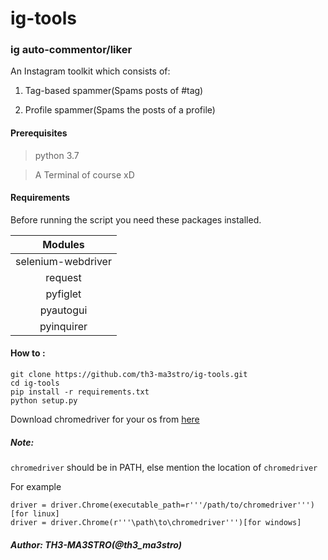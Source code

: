 # ig-tools

### ig auto-commentor/liker

 An Instagram toolkit which consists of:
 
 1. Tag-based spammer(Spams posts of #tag)

2. Profile spammer(Spams the posts of a profile)

#### __Prerequisites__

> python 3.7

> A Terminal of course xD


#### __Requirements__


Before running the script you need these packages installed.

Modules|
:---:|
selenium-webdriver|
request|
pyfiglet|
pyautogui|
pyinquirer |

#### How to :

``` 
git clone https://github.com/th3-ma3stro/ig-tools.git
cd ig-tools
pip install -r requirements.txt
python setup.py
```

Download chromedriver for your os from [here](https://sites.google.com/a/chromium.org/chromedriver/downloads)


##### Note:
`chromedriver` should be in PATH, else mention the location of `chromedriver`

For example
```
driver = driver.Chrome(executable_path=r'''/path/to/chromedriver''') [for linux]
driver = driver.Chrome(r'''\path\to\chromedriver''')[for windows]
```


##### Author: _***TH3-MA3STRO***_(@th3_ma3stro)



